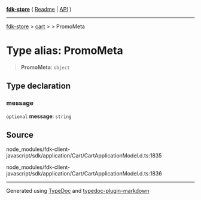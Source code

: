 [**fdk-store**](../../../README.md) ( [Readme](../../../README.md) \| [API](../../../API.md) )

---

[fdk-store](../../../API.md) > [cart](../../README.md) > [<internal>](../README.md) > PromoMeta

# Type alias: PromoMeta

> **PromoMeta**: `object`

## Type declaration

### message

`optional` **message**: `string`

## Source

node_modules/fdk-client-javascript/sdk/application/Cart/CartApplicationModel.d.ts:1835

node_modules/fdk-client-javascript/sdk/application/Cart/CartApplicationModel.d.ts:1836

---

Generated using [TypeDoc](https://typedoc.org/) and [typedoc-plugin-markdown](https://www.npmjs.com/package/typedoc-plugin-markdown)
